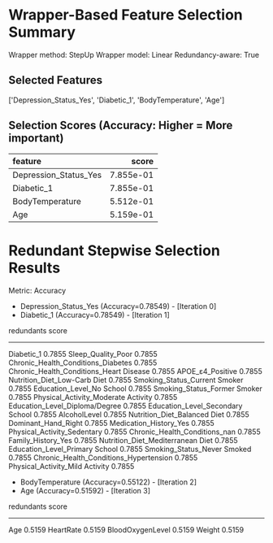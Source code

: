 # Wrapper-Based Feature Selection Summary

Wrapper method:    StepUp
Wrapper model:     Linear
Redundancy-aware:  True

## Selected Features

['Depression_Status_Yes', 'Diabetic_1', 'BodyTemperature', 'Age']

## Selection Scores (Accuracy: Higher = More important)

| feature               |     score |
|:----------------------|----------:|
| Depression_Status_Yes | 7.855e-01 |
| Diabetic_1            | 7.855e-01 |
| BodyTemperature       | 5.512e-01 |
| Age                   | 5.159e-01 |

# Redundant Stepwise Selection Results

Metric: Accuracy

* Depression_Status_Yes (Accuracy=0.78549) - [Iteration   0]
* Diabetic_1 (Accuracy=0.78549) - [Iteration   1]

redundants                                 score
---------------------------------------  -------
Diabetic_1                                0.7855
Sleep_Quality_Poor                        0.7855
Chronic_Health_Conditions_Diabetes        0.7855
Chronic_Health_Conditions_Heart Disease   0.7855
APOE_ε4_Positive                          0.7855
Nutrition_Diet_Low-Carb Diet              0.7855
Smoking_Status_Current Smoker             0.7855
Education_Level_No School                 0.7855
Smoking_Status_Former Smoker              0.7855
Physical_Activity_Moderate Activity       0.7855
Education_Level_Diploma/Degree            0.7855
Education_Level_Secondary School          0.7855
AlcoholLevel                              0.7855
Nutrition_Diet_Balanced Diet              0.7855
Dominant_Hand_Right                       0.7855
Medication_History_Yes                    0.7855
Physical_Activity_Sedentary               0.7855
Chronic_Health_Conditions_nan             0.7855
Family_History_Yes                        0.7855
Nutrition_Diet_Mediterranean Diet         0.7855
Education_Level_Primary School            0.7855
Smoking_Status_Never Smoked               0.7855
Chronic_Health_Conditions_Hypertension    0.7855
Physical_Activity_Mild Activity           0.7855

* BodyTemperature (Accuracy=0.55122) - [Iteration   2]
* Age (Accuracy=0.51592) - [Iteration   3]

redundants          score
----------------  -------
Age                0.5159
HeartRate          0.5159
BloodOxygenLevel   0.5159
Weight             0.5159

